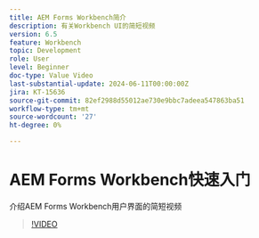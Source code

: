 ```yaml
---
title: AEM Forms Workbench简介
description: 有关Workbench UI的简短视频
version: 6.5
feature: Workbench
topic: Development
role: User
level: Beginner
doc-type: Value Video
last-substantial-update: 2024-06-11T00:00:00Z
jira: KT-15636
source-git-commit: 82ef2988d55012ae730e9bbc7adeea547863ba51
workflow-type: tm+mt
source-wordcount: '27'
ht-degree: 0%

---
```


# AEM Forms Workbench快速入门

介绍AEM Forms Workbench用户界面的简短视频

>[!VIDEO](https://video.tv.adobe.com/v/3429493/?learn=on)

